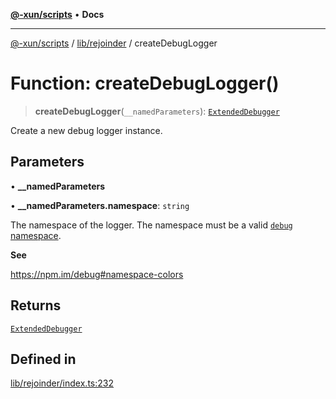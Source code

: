[**@-xun/scripts**](../../../README.md) • **Docs**

***

[@-xun/scripts](../../../README.md) / [lib/rejoinder](../README.md) / createDebugLogger

# Function: createDebugLogger()

> **createDebugLogger**(`__namedParameters`): [`ExtendedDebugger`](../../debug-extended/interfaces/ExtendedDebugger.md)

Create a new debug logger instance.

## Parameters

• **\_\_namedParameters**

• **\_\_namedParameters.namespace**: `string`

The namespace of the logger. The namespace must be a valid [`debug`
namespace](https://npm.im/debug#namespace-colors).

**See**

https://npm.im/debug#namespace-colors

## Returns

[`ExtendedDebugger`](../../debug-extended/interfaces/ExtendedDebugger.md)

## Defined in

[lib/rejoinder/index.ts:232](https://github.com/Xunnamius/xscripts/blob/ea7b98342d9aa37d18f7398603d7c15f580a5312/lib/rejoinder/index.ts#L232)
